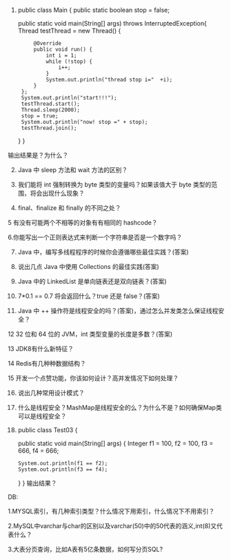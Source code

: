 
1. public class Main {
    public static boolean stop = false;

    public static void main(String[] args) throws InterruptedException{
        Thread testThread = new Thread() {

            @Override
            public void run() {
                int i = 1;
                while (!stop) {
                    i++;
                }
                System.out.println("thread stop i="  +i);
            }
        };
        System.out.println("start!!!");
        testThread.start();
        Thread.sleep(2000);
        stop = true;
        System.out.println("now! stop =" + stop);
        testThread.join();
    }
}

输出结果是？为什么？



2. Java 中 sleep 方法和 wait 方法的区别？



3. 我们能将 int 强制转换为 byte 类型的变量吗？如果该值大于 byte 类型的范围，将会出现什么现象？



4. final、finalize 和 finally 的不同之处？


5 有没有可能两个不相等的对象有有相同的 hashcode？


6.你能写出一个正则表达式来判断一个字符串是否是一个数字吗？



7. Java 中，编写多线程程序的时候你会遵循哪些最佳实践？(答案)




8. 说出几点 Java 中使用 Collections 的最佳实践(答案)




9. Java 中的 LinkedList 是单向链表还是双向链表？(答案)




10. 7*0.1 == 0.7 将会返回什么？true 还是 false？(答案)


11. Java 中 ++ 操作符是线程安全的吗？(答案)，通过怎么并发类怎么保证线程安全？



12 32 位和 64 位的 JVM，int 类型变量的长度是多数？(答案)



13 JDK8有什么新特征？




14 Redis有几种种数据结构？



15 开发一个点赞功能，你该如何设计？高并发情况下如何处理？


16. 说出几种常用设计模式？


17. 什么是线程安全？MashMap是线程安全的么？为什么不是？如何确保Map类可以是线程安全？



18. public class Test03 {
 
    public static void main(String[] args) {
        Integer f1 = 100, f2 = 100, f3 = 666, f4 = 666;
 
        System.out.println(f1 == f2);
        System.out.println(f3 == f4);
    }
}
输出结果？


DB:

1.MYSQL索引，有几种索引类型？什么情况下用索引，什么情况下不用索引？

2.MySQL中varchar与char的区别以及varchar(50)中的50代表的涵义,int(8)又代表什么？

3.大表分页查询，比如A表有5亿条数据，如何写分页SQL?

